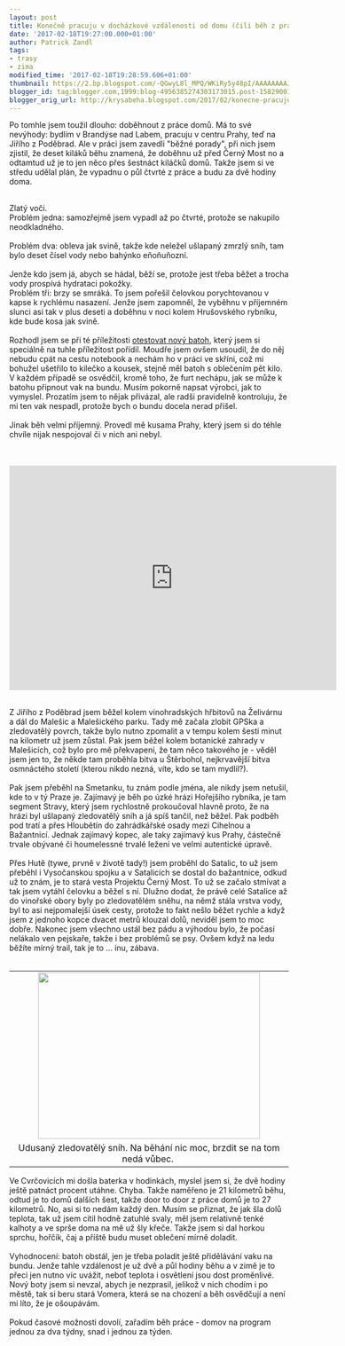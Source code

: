 ```yaml
---
layout: post
title: Konečně pracuju v docházkové vzdálenosti od domu (čili běh z práce domů)
date: '2017-02-18T19:27:00.000+01:00'
author: Patrick Zandl
tags:
- trasy
- zima
modified_time: '2017-02-18T19:28:59.606+01:00'
thumbnail: https://2.bp.blogspot.com/-QGwyL8l_MPQ/WKiRy5y48pI/AAAAAAAAJjY/3Cc-lLj2w8QhqzcP-KR3jBOGdK5VlsOUgCLcB/s72-c/IMG_20170215_174736.jpg
blogger_id: tag:blogger.com,1999:blog-4956385274303173015.post-1582900154515581608
blogger_orig_url: http://krysabeha.blogspot.com/2017/02/konecne-pracuju-v-dochazkove.html
---
```


Po tomhle jsem toužil dlouho: doběhnout z práce domů. Má to své nevýhody: bydlím v Brandýse nad Labem, pracuju v centru Prahy, teď na Jiřího z Poděbrad. Ale v práci jsem zavedli "běžné porady", při nich jsem zjistil, že deset kiláků běhu znamená, že doběhnu už před Černý Most no a odtamtud už je to jen něco přes šestnáct kiláčků domů. Takže jsem si ve středu udělal plán, že vypadnu o půl čtvrté z práce a budu za dvě hodiny doma.<br /><br /><div>Zlatý voči.<br /><a name='more'></a>Problém jedna: samozřejmě jsem vypadl až po čtvrté, protože se nakupilo neodkladného. <br /><br />Problém dva: obleva jak svině, takže kde neležel ušlapaný zmrzlý sníh, tam bylo deset čísel vody nebo bahýnko eňoňuňozní.<br /><br />Jenže kdo jsem já, abych se hádal, běží se, protože jest třeba běžet a trocha vody prospívá hydrataci pokožky. </div><div>Problém tři: brzy se smráká. To jsem pořešil čelovkou porychtovanou v kapse k rychlému nasazení. Jenže jsem zapomněl, že vyběhnu v příjemném slunci asi tak v plus deseti a doběhnu v noci kolem Hrušovského rybníku, kde bude kosa jak svině. <br /><br />Rozhodl jsem se při té příležitosti <a href="https://krysabeha.blogspot.cz/2017/02/iamrunbox-backpack-pro-batoh-na-behani.html">otestovat nový batoh</a>, který jsem si speciálně na tuhle příležitost pořídil. Moudře jsem ovšem usoudil, že do něj nebudu cpát na cestu notebook a nechám ho v práci ve skříni, což mi bohužel ušetřilo to kilečko a kousek, stejně měl batoh s oblečením pět kilo. V každém případě se osvědčil, kromě toho, že furt nechápu, jak se může k batohu připnout vak na bundu. Musím pokorně napsat výrobci, jak to vymyslel. Prozatím jsem to nějak přivázal, ale radši pravidelně kontroluju, že mi ten vak nespadl, protože bych o bundu docela nerad přišel. <br /><br />Jinak běh velmi příjemný. Provedl mě kusama Prahy, který jsem si do téhle chvíle nijak nespojoval či v nich ani nebyl.&nbsp;</div><div><br /></div><p><br /><iframe allowtransparency="true" frameborder="0" height="405" scrolling="no" src="https://www.strava.com/activities/867431666/embed/e36eb1ccf837405b62ca4d598f53750792f7541e" width="590"></iframe></p><div><br /></div><div>Z Jiřího z Poděbrad jsem běžel kolem vinohradských hřbitovů na Želivárnu a dál do Malešic a Malešického parku. Tady mě začala zlobit GPSka a zledovatělý povrch, takže bylo nutno zpomalit a v tempu kolem šesti minut na kilometr už jsem zůstal. Pak jsem běžel kolem botanické zahrady v Malešicích, což bylo pro mě překvapení, že tam něco takového je - věděl jsem jen to, že někde tam proběhla bitva u Štěrbohol, nejkrvavější bitva osmnáctého století (kterou nikdo nezná, víte, kdo se tam mydlil?).&nbsp;</div><div><br />Pak jsem přeběhl na Smetanku, tu znám podle jména, ale nikdy jsem netušil, kde to v tý Praze je. Zajímavý je běh po úzké hrázi Hořejšího rybníka, je tam segment Stravy, který jsem rychlostně prokoučoval hlavně proto, že na hrázi byl ušlapaný zledovatělý sníh a já spíš tančil, než běžel. Pak podběh pod tratí a přes Hloubětín do zahrádkářské osady mezi Cihelnou a Bažantnicí. Jednak zajímavý kopec, ale taky zajímavý kus Prahy, částečně trvale obývané či houmelessné trvalé ležení ve velmi autentické úpravě. <br /><br />Přes Hutě (tywe, prvně v životě tady!) jsem proběhl do Satalic, to už jsem přeběhl i Vysočanskou spojku a v Satalicích se dostal do bažantnice, odkud už to znám, je to stará vesta Projektu Černý Most. To už se začalo stmívat a tak jsem vytáhl čelovku a běžel s ní. Dlužno dodat, že právě celé Satalice až do vinořské obory byly po zledovatělém sněhu, na němž stála vrstva vody, byl to asi nejpomalejší úsek cesty, protože to fakt nešlo běžet rychle a když jsem z jednoho kopce dvacet metrů klouzal dolů, neviděl jsem to moc dobře. Nakonec jsem všechno ustál bez pádu a výhodou bylo, že počasí nelákalo ven pejskaře, takže i bez problémů se psy. Ovšem když na ledu běžíte mírný trail, tak je to ... inu, zábava.<br /><br /><table align="center" cellpadding="0" cellspacing="0" class="tr-caption-container" style="margin-left: auto; margin-right: auto; text-align: center;"><tbody><tr><td style="text-align: center;"><a href="https://2.bp.blogspot.com/-QGwyL8l_MPQ/WKiRy5y48pI/AAAAAAAAJjY/3Cc-lLj2w8QhqzcP-KR3jBOGdK5VlsOUgCLcB/s1600/IMG_20170215_174736.jpg" imageanchor="1" style="margin-left: auto; margin-right: auto;"><img border="0" height="300" src="https://2.bp.blogspot.com/-QGwyL8l_MPQ/WKiRy5y48pI/AAAAAAAAJjY/3Cc-lLj2w8QhqzcP-KR3jBOGdK5VlsOUgCLcB/s400/IMG_20170215_174736.jpg" width="400" /></a></td></tr><tr><td class="tr-caption" style="text-align: center;">Udusaný zledovatělý sníh. Na běhání nic moc, brzdit se na tom nedá vůbec.&nbsp;</td></tr></tbody></table>Ve Cvrčovicích mi došla baterka v hodinkách, myslel jsem si, že dvě hodiny ještě patnáct procent utáhne. Chyba. Takže naměřeno je 21 kilometrů běhu, odtud je to domů dalších šest, takže door to door z práce domů je to 27 kilometrů. No, asi si to nedám každý den. Musím se přiznat, že jak šla dolů teplota, tak už jsem cítil hodně zatuhlé svaly, měl jsem relativně tenké kalhoty a ve sprše doma na mě už šly křeče. Takže jsem si dal horkou sprchu, hořčík, čaj a příště budu muset oblečení mírně doladit.<br /><br />Vyhodnocení: batoh obstál, jen je třeba poladit ještě přidělávání vaku na bundu. Jenže tahle vzdálenost je už dvě a půl hodiny běhu a v zimě je to přeci jen nutno víc uvážit, neboť teplota i osvětlení jsou dost proměnlivé. Nový boty jsem si nevzal, abych je nezprasil, jelikož v nich chodím i po městě, tak si beru stará Vomera, která se na chození a běh osvědčují a není mi líto, že je ošoupávám.<br /><br />Pokud časové možnosti dovolí, zařadím běh práce - domov na program jednou za dva týdny, snad i jednou za týden.</div>